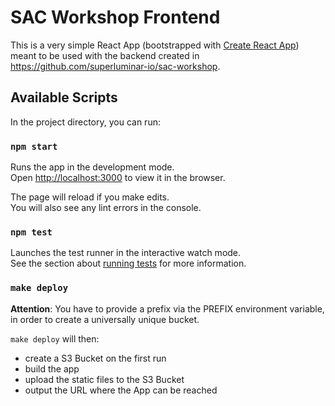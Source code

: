 # SAC Workshop Frontend

This is a very simple React App (bootstrapped with [Create React App](https://github.com/facebook/create-react-app)) meant to
be used with the backend created in https://github.com/superluminar-io/sac-workshop.

## Available Scripts

In the project directory, you can run:

### `npm start`

Runs the app in the development mode.<br>
Open [http://localhost:3000](http://localhost:3000) to view it in the browser.

The page will reload if you make edits.<br>
You will also see any lint errors in the console.

### `npm test`

Launches the test runner in the interactive watch mode.<br>
See the section about [running tests](https://facebook.github.io/create-react-app/docs/running-tests) for more information.

### `make deploy`

**Attention**: You have to provide a prefix via the PREFIX environment variable, in order to create a universally unique bucket.

`make deploy` will then:

- create a S3 Bucket on the first run
- build the app
- upload the static files to the S3 Bucket
- output the URL where the App can be reached
